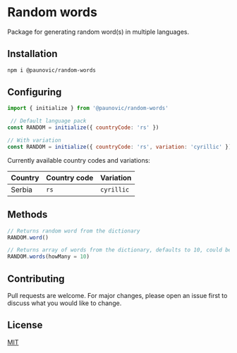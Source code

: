 # Random words

Package for generating random word(s) in multiple languages.

## Installation

```bash
npm i @paunovic/random-words
```

## Configuring

```js
import { initialize } from '@paunovic/random-words'

 // Default language pack
const RANDOM = initialize({ countryCode: 'rs' })

// With variation
const RANDOM = initialize({ countryCode: 'rs', variation: 'cyrillic' })
```

Currently available country codes and variations:

| Country     | Country code| Variation |
| ----------- | ----------- |-----------|
| Serbia      | `rs`        | `cyrillic`|


## Methods

```js
// Returns random word from the dictionary
RANDOM.word()

// Returns array of words from the dictionary, defaults to 10, could be overridden
RANDOM.words(howMany = 10)
```

## Contributing

Pull requests are welcome. For major changes, please open an issue first to discuss what you would like to change.

## License

[MIT](https://raw.githubusercontent.com/MilosPaunovic/random-words/develop/LICENSE/)